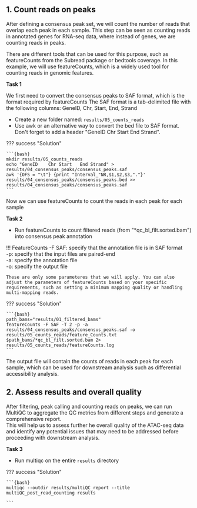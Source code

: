 ## 1. Count reads on peaks

After defining a consensus peak set, we will count the number of reads that overlap each peak in each sample. This step can be seen as counting reads in annotated genes for RNA-seq data, where instead of genes, we are counting reads in peaks.

There are different tools that can be used for this purpose, such as featureCounts from the Subread package or bedtools coverage. In this example, we will use featureCounts, which is a widely used tool for counting reads in genomic features. 

**Task 1**

We first need to convert the consensus peaks to SAF format, which is the format required by featureCounts
The SAF format is a tab-delimited file with the following columns: GeneID, Chr, Start, End, Strand


- Create a new folder named: `results/05_counts_reads`
- Use awk or an alternative way to convert the bed file to SAF format. Don't forget to add a header "GeneID    Chr Start   End Strand". 

??? success "Solution"

    ```{bash}
    mkdir results/05_counts_reads
    echo "GeneID    Chr Start   End Strand" > results/04_consensus_peaks/consensus_peaks.saf
    awk '{OFS = "\t"} {print "Interval_"NR,$1,$2,$3,"."}' results/04_consensus_peaks/consensus_peaks.bed >> results/04_consensus_peaks/consensus_peaks.saf
    ```

Now we can use featureCounts to count the reads in each peak for each sample

**Task 2**

- Run featureCounts to count filtered reads (from "*qc_bl_filt.sorted.bam") into consensus peak annotation

!!! FeatureCounts
    -F SAF: specify that the annotation file is in SAF format  
    -p: specify that the input files are paired-end  
    -a: specify the annotation file  
    -o: specify the output file  
    
    These are only some parameteres that we will apply. You can also adjust the parameters of featureCounts based on your specific requirements, such as setting a minimum mapping quality or handling multi-mapping reads.


??? success "Solution"

    ```{bash}
    path_bams="results/01_filtered_bams"
    featureCounts -F SAF -T 2 -p -a results/04_consensus_peaks/consensus_peaks.saf -o results/05_counts_reads/feature_Counts.txt $path_bams/*qc_bl_filt.sorted.bam 2> results/05_counts_reads/featureCounts.log
    ```

The output file will contain the counts of reads in each peak for each sample, which can be used for downstream analysis such as differential accessibility analysis.

## 2. Assess results and overall quality
After filtering, peak calling and counting reads on peaks, we can run MultiQC to aggregate the QC metrics from different steps and generate a comprehensive report.  
This will help us to assess further he overall quality of the ATAC-seq data and identify any potential issues that may need to be addressed before proceeding with downstream analysis.  

**Task 3**  

- Run multiqc on the entire `results` directory


??? success "Solution"

    ```{bash}
    multiqc --outdir results/multiQC_report --title multiQC_post_read_counting results

    ```
    

